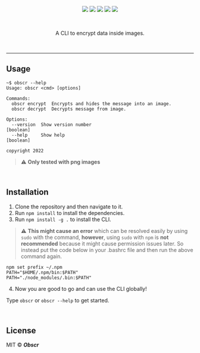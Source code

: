 <p align="center">
  
 </p>
 <p align="center">
   <img  src="https://img.shields.io/badge/license-MIT-green">
 <img  src="https://img.shields.io/badge/build-passing-brightgreen">
   <img  src="https://img.shields.io/badge/version-1.0.0-orange">
   <img  src="https://img.shields.io/badge/npm-v8.3.1-blue">
  <img  src="https://img.shields.io/badge/node-v16.14.0-yellow">
 </p>
 <br>
<p align="center">A CLI to encrypt data inside images.</p>
<br>

---

## Usage

```
~$ obscr --help
Usage: obscr <cmd> [options]

Commands:
  obscr encrypt  Encrypts and hides the message into an image.
  obscr decrypt  Decrypts message from image.

Options:
  --version  Show version number                                       [boolean]
  --help     Show help                                                 [boolean]

copyright 2022

```

> :warning: **Only tested with png images**

<br>

## Installation

1. Clone the repository and then navigate to it.
2. Run `npm install` to install the dependencies.
3. Run `npm install -g .` to install the CLI. <br>

> :warning: **This might cause an error** which can be resolved easily by using `sudo` with the command, **however**, using `sudo` with `npm` is **not recommended** because it might cause permission issues later. So instead put the code below in your .bashrc file and then run the above command again.

```
npm set prefix ~/.npm
PATH="$HOME/.npm/bin:$PATH"
PATH="./node_modules/.bin:$PATH"
```

4. Now you are good to go and can use the CLI globally!

Type `obscr` or `obscr --help` to get started.

<br>

## License

MIT © **_Obscr_**
